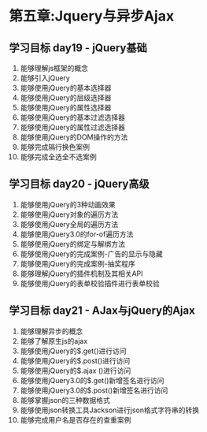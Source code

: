 # 第五章:Jquery与异步Ajax

## 学习目标 day19 - jQuery基础
1. 能够理解js框架的概念
2. 能够引入jQuery
3. 能够使用jQuery的基本选择器
4. 能够使用jQuery的层级选择器
5. 能够使用jQuery的属性选择器
6. 能够使用jQuery的基本过滤选择器
7. 能够使用jQuery的属性过滤选择器
8. 能够使用jQuery的DOM操作的方法
9. 能够完成隔行换色案例
10. 能够完成全选全不选案例


## 学习目标 day20 - jQuery高级
1. 能够使用jQuery的3种动画效果
2. 能够使用jQuery对象的遍历方法
3. 能够使用jQuery全局的遍历方法
4. 能够使用jQuery3.0的for-of遍历方法
5. 能够使用jQuery的绑定与解绑方法
6. 能够使用jQuery的完成案例-广告的显示与隐藏
7. 能够使用jQuery的完成案例-抽奖程序
8. 能够理解jQuery的插件机制及其相关API
9. 能够使用jQuery的表单校验插件进行表单校验


## 学习目标 day21 - AJax与jQuery的Ajax
1. 能够理解异步的概念
2. 能够了解原生js的ajax
3. 能够使用jQuery的$.get()进行访问
4. 能够使用jQuery的$.post()进行访问
5. 能够使用jQuery的$.ajax ()进行访问
6. 能够使用jQuery3.0的$.get()新增签名进行访问
7. 能够使用jQuery3.0的$.post()新增签名进行访问
8. 能够掌握json的三种数据格式
9. 能够使用json转换工具Jackson进行json格式字符串的转换
10. 能够完成用户名是否存在的查重案例
